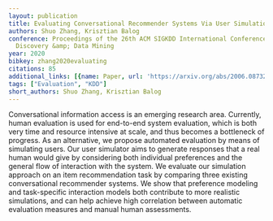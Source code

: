 ```yaml
---
layout: publication
title: Evaluating Conversational Recommender Systems Via User Simulation
authors: Shuo Zhang, Krisztian Balog
conference: Proceedings of the 26th ACM SIGKDD International Conference on Knowledge
  Discovery &amp; Data Mining
year: 2020
bibkey: zhang2020evaluating
citations: 85
additional_links: [{name: Paper, url: 'https://arxiv.org/abs/2006.08732'}]
tags: ["Evaluation", "KDD"]
short_authors: Shuo Zhang, Krisztian Balog
---
```

Conversational information access is an emerging research area. Currently,
human evaluation is used for end-to-end system evaluation, which is both very
time and resource intensive at scale, and thus becomes a bottleneck of
progress. As an alternative, we propose automated evaluation by means of
simulating users. Our user simulator aims to generate responses that a real
human would give by considering both individual preferences and the general
flow of interaction with the system. We evaluate our simulation approach on an
item recommendation task by comparing three existing conversational recommender
systems. We show that preference modeling and task-specific interaction models
both contribute to more realistic simulations, and can help achieve high
correlation between automatic evaluation measures and manual human assessments.
